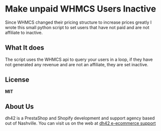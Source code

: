 # Make unpaid WHMCS Users Inactive

Since WHMCS changed their pricing structure to increase prices greatly I wrote this small python script to set users that have not paid and are not affiliate to inactive. 

## What It does 
The script uses the WHMCS api to query your users in a loop, if they have not generated any revenue and are not an affiliate, they are set inactive. 

## License
**MIT**

## About Us

dh42 is a PrestaShop and Shopify development and support agency based out of Nashville. You can visit us on the web at [dh42 e-ecommerce support](https://dh42.com)
